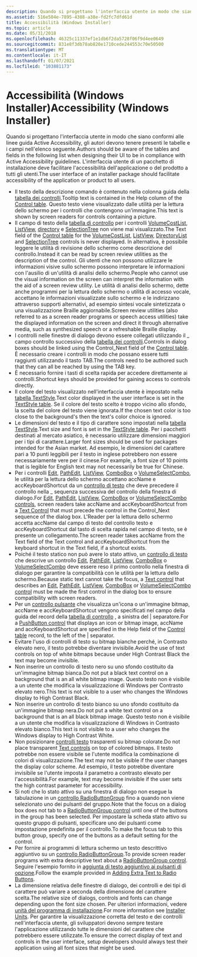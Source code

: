 ```yaml
---
description: Quando si progettano l'interfaccia utente in modo che siano conformi alle linee guida Active Accessibility, gli autori devono tenere presenti le tabelle e i campi nell'elenco seguente.
ms.assetid: 516e504e-7895-4388-a38e-fd2fc7dfd61d
title: Accessibilità (Windows Installer)
ms.topic: article
ms.date: 05/31/2018
ms.openlocfilehash: 46325c11337ef1e1db6f2da5728f06f9d4ee0649
ms.sourcegitcommit: 831e8f3db78ab820e1710cede244553c70e50500
ms.translationtype: MT
ms.contentlocale: it-IT
ms.lasthandoff: 01/07/2021
ms.locfileid: "103881173"
---
```

# <a name="accessibility-windows-installer"></a><span data-ttu-id="4882d-103">Accessibilità (Windows Installer)</span><span class="sxs-lookup"><span data-stu-id="4882d-103">Accessibility (Windows Installer)</span></span>

<span data-ttu-id="4882d-104">Quando si progettano l'interfaccia utente in modo che siano conformi alle linee guida Active Accessibility, gli autori devono tenere presenti le tabelle e i campi nell'elenco seguente.</span><span class="sxs-lookup"><span data-stu-id="4882d-104">Authors should be aware of the tables and fields in the following list when designing their UI to be in compliance with Active Accessibility guidelines.</span></span> <span data-ttu-id="4882d-105">L'interfaccia utente di un pacchetto di installazione deve facilitare l'accessibilità dell'applicazione o del prodotto a tutti gli utenti.</span><span class="sxs-lookup"><span data-stu-id="4882d-105">The user interface of an installer package should facilitate accessibility of the application or product to all users.</span></span>

-   <span data-ttu-id="4882d-106">Il testo della descrizione comando è contenuto nella colonna guida della [tabella dei controlli](control-table.md).</span><span class="sxs-lookup"><span data-stu-id="4882d-106">Tooltip text is contained in the Help column of the [Control table](control-table.md).</span></span> <span data-ttu-id="4882d-107">Questo testo viene visualizzato dalle utilità per la lettura dello schermo per i controlli che contengono un'immagine.</span><span class="sxs-lookup"><span data-stu-id="4882d-107">This text is shown by screen readers for controls containing a picture.</span></span>
-   <span data-ttu-id="4882d-108">Il campo di testo della [tabella di controllo](control-table.md) per i controlli [VolumeCostList](volumecostlist-control.md), [ListView](listview-control.md), [directory](directorylist-control.md) e [SelectionTree](selectiontree-control.md) non viene mai visualizzato.</span><span class="sxs-lookup"><span data-stu-id="4882d-108">The Text field of the [Control table](control-table.md) for the [VolumeCostList](volumecostlist-control.md), [ListView](listview-control.md), [DirectoryList](directorylist-control.md) and [SelectionTree](selectiontree-control.md) controls is never displayed.</span></span> <span data-ttu-id="4882d-109">In alternativa, è possibile leggere le utilità di revisione dello schermo come descrizione del controllo.</span><span class="sxs-lookup"><span data-stu-id="4882d-109">Instead it can be read by screen review utilities as the description of the control.</span></span> <span data-ttu-id="4882d-110">Gli utenti che non possono utilizzare le informazioni visive sullo schermo possono interpretare le informazioni con l'ausilio di un'utilità di analisi dello schermo.</span><span class="sxs-lookup"><span data-stu-id="4882d-110">People who cannot use the visual information on the screen can interpret the information with the aid of a screen review utility.</span></span> <span data-ttu-id="4882d-111">Le utilità di analisi dello schermo, dette anche programmi per la lettura dello schermo o utilità di accesso vocale, accettano le informazioni visualizzate sullo schermo e le indirizzano attraverso supporti alternativi, ad esempio sintesi vocale sintetizzata o una visualizzazione Braille aggiornabile.</span><span class="sxs-lookup"><span data-stu-id="4882d-111">Screen review utilities (also referred to as a screen reader programs or speech access utilities) take the displayed information on the screen and direct it through alternative media, such as synthesized speech or a refreshable Braille display.</span></span>
-   <span data-ttu-id="4882d-112">I controlli nelle finestre di dialogo devono essere collegati utilizzando il \_ campo controllo successivo della [tabella dei controlli](control-table.md).</span><span class="sxs-lookup"><span data-stu-id="4882d-112">Controls in dialog boxes should be linked using the Control\_Next field of the [Control table](control-table.md).</span></span> <span data-ttu-id="4882d-113">È necessario creare i controlli in modo che possano essere tutti raggiunti utilizzando il tasto TAB.</span><span class="sxs-lookup"><span data-stu-id="4882d-113">The controls need to be authored such that they can all be reached by using the TAB key.</span></span>
-   <span data-ttu-id="4882d-114">È necessario fornire i tasti di scelta rapida per accedere direttamente ai controlli.</span><span class="sxs-lookup"><span data-stu-id="4882d-114">Shortcut keys should be provided for gaining access to controls directly.</span></span>
-   <span data-ttu-id="4882d-115">Il colore del testo visualizzato nell'interfaccia utente è impostato nella [tabella TextStyle](textstyle-table.md).</span><span class="sxs-lookup"><span data-stu-id="4882d-115">Text color displayed in the user interface is set in the [TextStyle table](textstyle-table.md).</span></span> <span data-ttu-id="4882d-116">Se il colore del testo scelto è troppo vicino allo sfondo, la scelta del colore del testo viene ignorata.</span><span class="sxs-lookup"><span data-stu-id="4882d-116">If the chosen text color is too close to the background's then the text's color choice is ignored.</span></span>
-   <span data-ttu-id="4882d-117">Le dimensioni del testo e il tipo di carattere sono impostati nella [tabella TextStyle](textstyle-table.md).</span><span class="sxs-lookup"><span data-stu-id="4882d-117">Text size and font is set in the [TextStyle table](textstyle-table.md).</span></span> <span data-ttu-id="4882d-118">Per i pacchetti destinati al mercato asiatico, è necessario utilizzare dimensioni maggiori per i tipi di carattere.</span><span class="sxs-lookup"><span data-stu-id="4882d-118">Larger font sizes should be used for packages intended for the Asian market.</span></span> <span data-ttu-id="4882d-119">Ad esempio, le dimensioni del carattere pari a 10 punti leggibili per il testo in inglese potrebbero non essere necessariamente vere per il cinese.</span><span class="sxs-lookup"><span data-stu-id="4882d-119">For example, a font size of 10 points that is legible for English text may not necessarily be true for Chinese.</span></span>
-   <span data-ttu-id="4882d-120">Per i controlli [Edit](edit-control.md), [PathEdit](pathedit-control.md), [ListView](listview-control.md), [ComboBox](combobox-control.md) o [VolumeSelectCombo](volumeselectcombo-control.md), le utilità per la lettura dello schermo accettano accName e accKeyboardShortcut da un [controllo di testo](text-control.md) che deve precedere il controllo nella \_ sequenza successiva del controllo della finestra di dialogo.</span><span class="sxs-lookup"><span data-stu-id="4882d-120">For [Edit](edit-control.md), [PathEdit](pathedit-control.md), [ListView](listview-control.md), [ComboBox](combobox-control.md) or [VolumeSelectCombo controls](volumeselectcombo-control.md), screen readers take accName and accKeyboardShortcut from a [Text Control](text-control.md) that must precede the control in the Control\_Next sequence of the dialog box.</span></span> <span data-ttu-id="4882d-121">L'Reader per la lettura dello schermo accetta accName dal campo di testo del controllo testo e accKeyboardShortcut dal tasto di scelta rapida nel campo di testo, se è presente un collegamento.</span><span class="sxs-lookup"><span data-stu-id="4882d-121">The screen reader takes accName from the Text field of the Text control and accKeyboardShortcut from the keyboard shortcut in the Text field, if a shortcut exists.</span></span>
-   <span data-ttu-id="4882d-122">Poiché il testo statico non può avere lo stato attivo, un [controllo di testo](text-control.md) che descrive un controllo [Edit](edit-control.md), [PathEdit](pathedit-control.md), [ListView](listview-control.md), [ComboBox](combobox-control.md) o [VolumeSelectCombo](volumeselectcombo-control.md) deve essere reso il primo controllo nella finestra di dialogo per garantire la compatibilità con le utilità per la lettura dello schermo.</span><span class="sxs-lookup"><span data-stu-id="4882d-122">Because static text cannot take the focus, a [Text control](text-control.md) that describes an [Edit](edit-control.md), [PathEdit](pathedit-control.md), [ListView](listview-control.md), [ComboBox](combobox-control.md) or [VolumeSelectCombo control](volumeselectcombo-control.md) must be made the first control in the dialog box to ensure compatibility with screen readers.</span></span>
-   <span data-ttu-id="4882d-123">Per un [controllo pulsante](pushbutton-control.md) che visualizza un'icona o un'immagine bitmap, accName e accKeyboardShortcut vengono specificati nel campo della guida del record della [tabella di controllo](control-table.md) , a sinistra del \| separatore.</span><span class="sxs-lookup"><span data-stu-id="4882d-123">For a [PushButton control](pushbutton-control.md) that displays an icon or bitmap image, accName and accKeyboardShortcut are specified in the Help field of the [Control table](control-table.md) record, to the left of the \| separator.</span></span>
-   <span data-ttu-id="4882d-124">Evitare l'uso di controlli di testo su bitmap bianche perché, in Contrasto elevato nero, il testo potrebbe diventare invisibile.</span><span class="sxs-lookup"><span data-stu-id="4882d-124">Avoid the use of text controls on top of white bitmaps because under High Contrast Black the text may become invisible.</span></span>
-   <span data-ttu-id="4882d-125">Non inserire un controllo di testo nero su uno sfondo costituito da un'immagine bitmap bianca.</span><span class="sxs-lookup"><span data-stu-id="4882d-125">Do not put a black text control on a background that is an all white bitmap image.</span></span> <span data-ttu-id="4882d-126">Questo testo non è visibile a un utente che modifica la visualizzazione di Windows per Contrasto elevato nero.</span><span class="sxs-lookup"><span data-stu-id="4882d-126">This text is not visible to a user who changes the Windows display to High Contrast Black.</span></span>
-   <span data-ttu-id="4882d-127">Non inserire un controllo di testo bianco su uno sfondo costituito da un'immagine bitmap nera.</span><span class="sxs-lookup"><span data-stu-id="4882d-127">Do not put a white text control on a background that is an all black bitmap image.</span></span> <span data-ttu-id="4882d-128">Questo testo non è visibile a un utente che modifica la visualizzazione di Windows in Contrasto elevato bianco.</span><span class="sxs-lookup"><span data-stu-id="4882d-128">This text is not visible to a user who changes the Windows display to High Contrast White.</span></span>
-   <span data-ttu-id="4882d-129">Non posizionare [controlli testo](text-control.md) trasparenti su bitmap colorate.</span><span class="sxs-lookup"><span data-stu-id="4882d-129">Do not place transparent [Text controls](text-control.md) on top of colored bitmaps.</span></span> <span data-ttu-id="4882d-130">Il testo potrebbe non essere visibile se l'utente modifica la combinazione di colori di visualizzazione.</span><span class="sxs-lookup"><span data-stu-id="4882d-130">The text may not be visible if the user changes the display color scheme.</span></span> <span data-ttu-id="4882d-131">Ad esempio, il testo potrebbe diventare invisibile se l'utente imposta il parametro a contrasto elevato per l'accessibilità.</span><span class="sxs-lookup"><span data-stu-id="4882d-131">For example, text may become invisible if the user sets the high contrast parameter for accessibility.</span></span>
-   <span data-ttu-id="4882d-132">Si noti che lo stato attivo su una finestra di dialogo non esegue la tabulazione in un [controllo RadioButtonGroup](radiobuttongroup-control.md) fino a quando non viene selezionato uno dei pulsanti del gruppo.</span><span class="sxs-lookup"><span data-stu-id="4882d-132">Note that the focus on a dialog box does not tab to a [RadioButtonGroup control](radiobuttongroup-control.md) until one of the buttons in the group has been selected.</span></span> <span data-ttu-id="4882d-133">Per impostare la scheda stato attivo su questo gruppo di pulsanti, specificare uno dei pulsanti come impostazione predefinita per il controllo.</span><span class="sxs-lookup"><span data-stu-id="4882d-133">To make the focus tab to this button group, specify one of the buttons as a default setting for the control.</span></span>
-   <span data-ttu-id="4882d-134">Per fornire ai programmi di lettura schermo un testo descrittivo aggiuntivo su un [controllo RadioButtonGroup](radiobuttongroup-control.md).</span><span class="sxs-lookup"><span data-stu-id="4882d-134">To provide screen reader programs with extra descriptive text about a [RadioButtonGroup control](radiobuttongroup-control.md).</span></span> <span data-ttu-id="4882d-135">Seguire l'esempio fornito in [aggiunta di testo aggiuntivo ai pulsanti di opzione](adding-extra-text-to-radio-buttons.md).</span><span class="sxs-lookup"><span data-stu-id="4882d-135">Follow the example provided in [Adding Extra Text to Radio Buttons](adding-extra-text-to-radio-buttons.md).</span></span>
-   <span data-ttu-id="4882d-136">La dimensione relativa delle finestre di dialogo, dei controlli e dei tipi di carattere può variare a seconda della dimensione del carattere scelta.</span><span class="sxs-lookup"><span data-stu-id="4882d-136">The relative size of dialogs, controls and fonts can change depending upon the font size chosen.</span></span> <span data-ttu-id="4882d-137">Per ulteriori informazioni, vedere [unità del programma di installazione](installer-units.md).</span><span class="sxs-lookup"><span data-stu-id="4882d-137">For more information see [Installer Units](installer-units.md).</span></span> <span data-ttu-id="4882d-138">Per garantire la visualizzazione corretta del testo e dei controlli nell'interfaccia utente, gli sviluppatori devono sempre testare l'applicazione utilizzando tutte le dimensioni del carattere che potrebbero essere utilizzate.</span><span class="sxs-lookup"><span data-stu-id="4882d-138">To ensure the correct display of text and controls in the user interface, setup developers should always test their application using all font sizes that might be used.</span></span>

 

 




